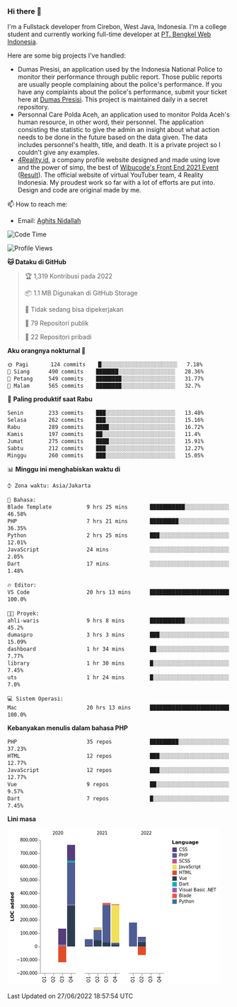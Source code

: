 ### Hi there 👋
I'm a Fullstack developer from Cirebon, West Java, Indonesia. I'm a college student and currently working full-time developer at [PT. Bengkel Web Indonesia](https://github.com/PT-Bengkel-Web-Indonesia).

Here are some big projects I've handled:
- Dumas Presisi, an application used by the Indonesia National Police to monitor their performance through public report. Those public reports are usually people complaining about the police's performance. If you have any complaints about the police's performance, submit your ticket here at [Dumas Presisi](https://dumaspresisi.polri.go.id/dumaspro). This project is maintained daily in a secret repository.
- Personnal Care Polda Aceh, an application used to monitor Polda Aceh's human resource, in other word, their personnel. The application consisting the statistic to give the admin an insight about what action needs to be done in the future based on the data given. The data includes personnel's health, title, and death. It is a private project so I couldn't give any examples.
- [4Reality.id](https://4reality.id), a company profile website designed and made using love and the power of simp, the best of [Wibucode's Front End 2021 Event](https://github.com/wibucode02/submision-event-frontend-2021) ([Result](https://github.com/wibucode02/top-5-pemenang-event-front-end-wibucode-2021)). The official website of virtual YouTuber team, 4 Reality Indonesia. My proudest work so far with a lot of efforts are put into. Design and code are original made by me.

📫 How to reach me:
- Email: [Aghits Nidallah](mailto:yourlovelydev@gmail.com)

<!--START_SECTION:waka-->
![Code Time](http://img.shields.io/badge/Code%20Time-0%20secs-blue)

![Profile Views](http://img.shields.io/badge/Profil%20dilihat-1-blue)

**🐱 Dataku di GitHub** 

> 🏆 1,319 Kontribusi pada 2022
 > 
> 📦 1.1 MB Digunakan di GitHub Storage 
 > 
> 🚫 Tidak sedang bisa dipekerjakan
 > 
> 📜 79 Repositori publik 
 > 
> 🔑 22 Repositori pribadi  
 > 
**Aku orangnya nokturnal 🦉** 

```text
🌞 Pagi       124 commits    █░░░░░░░░░░░░░░░░░░░░░░░░   7.18% 
🌆 Siang      490 commits    ███████░░░░░░░░░░░░░░░░░░   28.36% 
🌃 Petang     549 commits    ████████░░░░░░░░░░░░░░░░░   31.77% 
🌙 Malam      565 commits    ████████░░░░░░░░░░░░░░░░░   32.7%

```
📅 **Paling produktif saat Rabu** 

```text
Senin        233 commits    ███░░░░░░░░░░░░░░░░░░░░░░   13.48% 
Selasa       262 commits    ███░░░░░░░░░░░░░░░░░░░░░░   15.16% 
Rabu         289 commits    ████░░░░░░░░░░░░░░░░░░░░░   16.72% 
Kamis        197 commits    ██░░░░░░░░░░░░░░░░░░░░░░░   11.4% 
Jumat        275 commits    ████░░░░░░░░░░░░░░░░░░░░░   15.91% 
Sabtu        212 commits    ███░░░░░░░░░░░░░░░░░░░░░░   12.27% 
Minggu       260 commits    ███░░░░░░░░░░░░░░░░░░░░░░   15.05%

```


📊 **Minggu ini menghabiskan waktu di** 

```text
⌚︎ Zona waktu: Asia/Jakarta

💬 Bahasa: 
Blade Template           9 hrs 25 mins       ███████████░░░░░░░░░░░░░░   46.58% 
PHP                      7 hrs 21 mins       █████████░░░░░░░░░░░░░░░░   36.35% 
Python                   2 hrs 25 mins       ███░░░░░░░░░░░░░░░░░░░░░░   12.01% 
JavaScript               24 mins             ░░░░░░░░░░░░░░░░░░░░░░░░░   2.05% 
Dart                     17 mins             ░░░░░░░░░░░░░░░░░░░░░░░░░   1.48%

🔥 Editor: 
VS Code                  20 hrs 13 mins      █████████████████████████   100.0%

🐱‍💻 Proyek: 
ahli-waris               9 hrs 8 mins        ███████████░░░░░░░░░░░░░░   45.2% 
dumaspro                 3 hrs 3 mins        ███░░░░░░░░░░░░░░░░░░░░░░   15.09% 
dashboard                1 hr 34 mins        ██░░░░░░░░░░░░░░░░░░░░░░░   7.77% 
library                  1 hr 30 mins        █░░░░░░░░░░░░░░░░░░░░░░░░   7.45% 
uts                      1 hr 24 mins        █░░░░░░░░░░░░░░░░░░░░░░░░   7.0%

💻 Sistem Operasi: 
Mac                      20 hrs 13 mins      █████████████████████████   100.0%

```

**Kebanyakan menulis dalam bahasa PHP** 

```text
PHP                      35 repos            █████████░░░░░░░░░░░░░░░░   37.23% 
HTML                     12 repos            ███░░░░░░░░░░░░░░░░░░░░░░   12.77% 
JavaScript               12 repos            ███░░░░░░░░░░░░░░░░░░░░░░   12.77% 
Vue                      9 repos             ██░░░░░░░░░░░░░░░░░░░░░░░   9.57% 
Dart                     7 repos             █░░░░░░░░░░░░░░░░░░░░░░░░   7.45%

```


**Lini masa**

![Chart not found](https://raw.githubusercontent.com/NikarashiHatsu/NikarashiHatsu/master/charts/bar_graph.png) 


 Last Updated on 27/06/2022 18:57:54 UTC
<!--END_SECTION:waka-->
